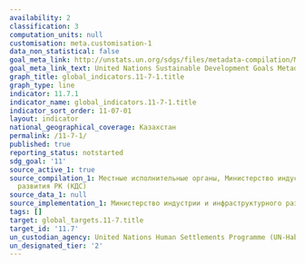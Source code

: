 ```yaml
---
availability: 2
classification: 3
computation_units: null
customisation: meta.customisation-1
data_non_statistical: false
goal_meta_link: http://unstats.un.org/sdgs/files/metadata-compilation/Metadata-Goal-11.pdf
goal_meta_link_text: United Nations Sustainable Development Goals Metadata (pdf 2066kB)
graph_title: global_indicators.11-7-1.title
graph_type: line
indicator: 11.7.1
indicator_name: global_indicators.11-7-1.title
indicator_sort_order: 11-07-01
layout: indicator
national_geographical_coverage: Казахстан
permalink: /11-7-1/
published: true
reporting_status: notstarted
sdg_goal: '11'
source_active_1: true
source_compilation_1: Местные исполнительные органы, Министерство индустрии и инфраструктурного
  развития РК (КДС)
source_data_1: null
source_implementation_1: Министерство индустрии и инфраструктурного развития РК
tags: []
target: global_targets.11-7.title
target_id: '11.7'
un_custodian_agency: United Nations Human Settlements Programme (UN-Habitat)
un_designated_tier: '2'
---
```

